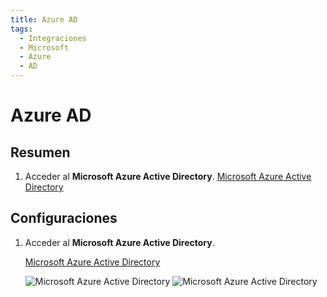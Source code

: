 ```yaml
---
title: Azure AD
tags:
  - Integraciones
  - Microsoft
  - Azure
  - AD
---
```


# Azure AD

## Resumen

1. Acceder al **Microsoft Azure Active Directory**. [Microsoft Azure Active Directory](https://portal.azure.com/#blade/Microsoft_AAD_IAM/ActiveDirectoryMenuBlade/Overview)

## Configuraciones

1. Acceder al **Microsoft Azure Active Directory**.

   [Microsoft Azure Active Directory](https://portal.azure.com/#blade/Microsoft_AAD_IAM/ActiveDirectoryMenuBlade/Overview)

   ![Microsoft Azure Active Directory](https://cdn.phishx.io/phishx-docs/images/azure_ad_01.webp)
   ![Microsoft Azure Active Directory](https://cdn.phishx.io/phishx-docs/images/azure_ad_02.webp)
